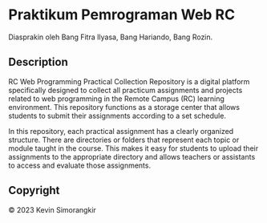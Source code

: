 # Praktikum Pemrograman Web RC
Diasprakin oleh Bang Fitra Ilyasa, Bang Hariando, Bang Rozin.

## Description
RC Web Programming Practical Collection Repository is a digital platform specifically designed to collect all practicum assignments and projects related to web programming in the Remote Campus (RC) learning environment. This repository functions as a storage center that allows students to submit their assignments according to a set schedule.

In this repository, each practical assignment has a clearly organized structure. There are directories or folders that represent each topic or module taught in the course. This makes it easy for students to upload their assignments to the appropriate directory and allows teachers or assistants to access and evaluate those assignments.

## Copyright
© 2023 Kevin Simorangkir
